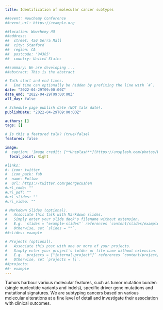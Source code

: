 ```yaml
---
title: Identification of molecular cancer subtypes

##event: Wowchemy Conference
##event_url: https://example.org

##location: Wowchemy HQ
##address:
##  street: 450 Serra Mall
##  city: Stanford
##  region: CA
##  postcode: '94305'
##  country: United States

##summary: We are developing ...
##abstract: This is the abstract

# Talk start and end times.
#   End time can optionally be hidden by prefixing the line with `#`.
date: "2022-04-29T09:00:00Z"
date_end: "2022-04-29T09:00:00Z"
all_day: false

# Schedule page publish date (NOT talk date).
publishDate: "2022-04-29T09:00:00Z"

authors: []
tags: []

# Is this a featured talk? (true/false)
featured: false

image:
#  caption: 'Image credit: [**Unsplash**](https://unsplash.com/photos/bzdhc5b3Bxs)'
  focal_point: Right

#links:
#- icon: twitter
#  icon_pack: fab
#  name: Follow
#  url: https://twitter.com/georgecushen
#url_code: ""
#url_pdf: ""
#url_slides: ""
#url_video: ""

# Markdown Slides (optional).
#   Associate this talk with Markdown slides.
#   Simply enter your slide deck's filename without extension.
#   E.g. `slides = "example-slides"` references `content/slides/example-slides.md`.
#   Otherwise, set `slides = ""`.
##slides: example

# Projects (optional).
#   Associate this post with one or more of your projects.
#   Simply enter your project's folder or file name without extension.
#   E.g. `projects = ["internal-project"]` references `content/project/deep-learning/index.md`.
#   Otherwise, set `projects = []`.
##projects:
##- example
---
```


Tumors harbour various molecular features, such as tumor mutation burden (single nucleotide variants and indels), specific driver gene mutations and mutational signatures. We are subtyping cancers based on various molecular alterations at a fine level of detail and investigate their association with clinical outcomes.

